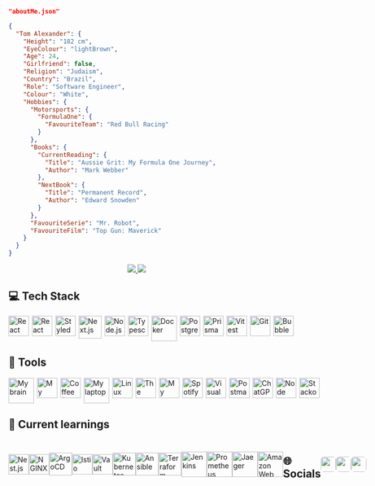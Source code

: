 ```json

"aboutMe.json"

{
  "Tom Alexander": {
    "Height": "182 cm",
    "EyeColour": "lightBrown",
    "Age": 24,
    "Girlfriend": false,
    "Religion": "Judaism",
    "Country": "Brazil",
    "Role": "Software Engineer",
    "Colour": "White",
    "Hobbies": {
      "Motorsports": {
        "FormulaOne": {
          "FavouriteTeam": "Red Bull Racing"
        }
      },
      "Books": {
        "CurrentReading": {
          "Title": "Aussie Grit: My Formula One Journey",
          "Author": "Mark Webber"
        },
        "NextBook": {
          "Title": "Permanent Record",
          "Author": "Edward Snowden"
        }
      },
      "FavouriteSerie": "Mr. Robot",
      "FavouriteFilm": "Top Gun: Maverick"
    }
  }
}
```

<p  align="center" style="width: 100%">
  <a href="https://linkedin.com/in/t0m-alexander" target="_blank">
    <img src="https://streak-stats.demolab.com?user=T0mAlexander&theme=onedark&border_radius=5&locale=pt_BR&date_format=j%20M%5B%20Y%5D&mode=weekly&card_width=450&background=45%2C323232%2C15151525&border=FFFFFF&ring=FFE4AD&fire=EB7F3A&sideLabels=A6FF7A&stroke=EBEBEB&currStreakNum=EB7F3A&sideNums=89EB7E&dates=FFFFFF&currStreakLabel=EBAB3D" />
    <img src="https://github-readme-stats.vercel.app/api?username=T0mAlexander&count_private=true&show_icons=true&theme=dark&locale=pt-BR" />
  </a>
</p>

<h2 align="left">💻 Tech Stack</h2>

<div style="display: flex; margin-top: 10px; column-gap: 6px; width: 100%">
  <img height="40" width="40" src="https://res.cloudinary.com/tommello/image/upload/v1674280418/Github/Profile%20Markdown/react_osmnfo.svg" title="React"/>
  <img height="40" width="40" src="https://res.cloudinary.com/tommello/image/upload/v1674280418/Github/Profile%20Markdown/react_native_uozofa.svg" title="React Native"/>
  <img height="40" width="40" src="https://res.cloudinary.com/tommello/image/upload/v1682826503/Github/Profile%20Markdown/styled_components_nrblje.ico" title="Styled Components"/>
  <img height="45" width="45" src="https://res.cloudinary.com/tommello/image/upload/v1682827782/nextjs_hhr3ym.svg" title="Next.js" />
  <img height="40" width="40" src="https://cdn.jsdelivr.net/gh/devicons/devicon/icons/nodejs/nodejs-original.svg" title="Node.js"/>
  <img height="40" width="40" src="https://cdn.jsdelivr.net/gh/devicons/devicon/icons/typescript/typescript-original.svg" title="Typescript"/>
  <img height="50" width="50" src="https://res.cloudinary.com/tommello/image/upload/v1680288855/Github/Profile%20Markdown/docker_fpe43h.svg" title="Docker" />
  <img height="40" width="40" src="https://cdn.jsdelivr.net/gh/devicons/devicon/icons/postgresql/postgresql-original.svg" title="PostgreSQL" />
  <img height="40" width="40" src="https://res.cloudinary.com/tommello/image/upload/v1682825523/Github/Profile%20Markdown/prisma-orm_lxicqu.svg" title="Prisma ORM" />
  <img height="40" width="40" src="https://res.cloudinary.com/tommello/image/upload/v1681248042/vitest_tlww7v.png" title="Vitest" />
  <img height="40" width="40" src="https://cdn.jsdelivr.net/gh/devicons/devicon/icons/git/git-original.svg" title="Git"/>
  <img height="40" width="40" src="https://res.cloudinary.com/tommello/image/upload/v1682827644/bubble_e0ceuh.svg" title="Bubble"/>
</div>
</div>

<h2 align="left">🔧 Tools</h2>
<div style="display: flex; column-gap: 6px">
  <img height="50" width="50" src="https://res.cloudinary.com/tommello/image/upload/v1674358219/Github/Profile%20Markdown/brain_dc0yqn.svg" title="My brain" />
  <img height="40" width="40" src="https://res.cloudinary.com/tommello/image/upload/v1674358139/Github/Profile%20Markdown/hand_j6bogj.svg" title="My hands (of course)" />
  <img height="40" width="40" src="https://res.cloudinary.com/tommello/image/upload/v1674358476/Github/Profile%20Markdown/coffee_gmiwnu.svg" title="Coffee (I'd rather capuccino)" />
  <img height="50" width="50" src="https://res.cloudinary.com/tommello/image/upload/v1674359690/Github/Profile%20Markdown/laptop_qzgcxh.svg" title="My laptop" />
  <img height="40" width="40" src="https://res.cloudinary.com/tommello/image/upload/v1674355211/Github/Profile%20Markdown/linux_fedora_xan2qz.png" title="Linux Fedora 37" />
  <img height="40" width="40" src="https://res.cloudinary.com/tommello/image/upload/v1674359343/Github/Profile%20Markdown/terminal_vt1lhc.svg" title="The terminal" />
  <img height="40" width="40" src="https://res.cloudinary.com/tommello/image/upload/v1674360927/Github/Profile%20Markdown/headphone_vt8wbj.png" title="My headphone Baseus H1 Bowie" />
  <img height="40" width="40" src="https://res.cloudinary.com/tommello/image/upload/v1674359923/Github/Profile%20Markdown/spotify_dmezwk.svg" title="Spotify on" />
  <img height="40" width="40" src="https://cdn.jsdelivr.net/gh/devicons/devicon/icons/vscode/vscode-original.svg" title="Visual Studio Code" />
  <img height="40" width="40" src="https://res.cloudinary.com/postman/image/upload/t_team_logo/v1629869194/team/2893aede23f01bfcbd2319326bc96a6ed0524eba759745ed6d73405a3a8b67a8" title="Postman" />
  <img height="40" width="40" src="https://res.cloudinary.com/tommello/image/upload/v1674447272/Github/Profile%20Markdown/openai_f3w9dh.png" title="ChatGPT" />
  <img height="40" width="40" src="https://res.cloudinary.com/tommello/image/upload/v1674362980/Github/Profile%20Markdown/npm_tjgoev.svg" title="Node Package Manager" />
  <img height="40" width="40" src="https://res.cloudinary.com/tommello/image/upload/v1674362980/Github/Profile%20Markdown/stackoverflow_qtii0f.svg" title="Stackoverflow" />
</div>

<h2 align="left">🎯 Current learnings</h2>

<div style="display: flex; align-items: center;">
  <img height="40" width="40" src="https://cdn.jsdelivr.net/gh/devicons/devicon/icons/nestjs/nestjs-plain.svg" title="Nest.js" />
  <img height="40" width="40" src="https://res.cloudinary.com/tommello/image/upload/v1680288069/Github/Profile%20Markdown/nginx_yur3g1.svg" title="NGINX" />
  <img height="45" width="45" src="https://cdn.jsdelivr.net/gh/devicons/devicon/icons/argocd/argocd-original.svg" title="ArgoCD" />
  <img height="40" width="40" src="https://res.cloudinary.com/tommello/image/upload/v1677303240/Github/Profile%20Markdown/Istio_h8uiv2.svg" title="Istio" />
  <img height="40" width="40" src="https://res.cloudinary.com/tommello/image/upload/v1680283979/Github/Profile%20Markdown/hashicorp-vault_mohwti.svg" title="Vault" />
  <img height="45" width="45" src="https://res.cloudinary.com/tommello/image/upload/v1680289506/Github/Profile%20Markdown/kubernetes_wtpmdw.svg" title="Kubernetes" />
  <img height="45" width="45" src="https://res.cloudinary.com/tommello/image/upload/v1677303670/Github/Profile%20Markdown/ansible_tbfxie.svg" title="Ansible" />
  <img height="45" width="45" src="https://cdn.jsdelivr.net/gh/devicons/devicon/icons/terraform/terraform-original.svg" title="Terraform" />
  <img height="50" width="50" src="https://cdn.jsdelivr.net/gh/devicons/devicon/icons/jenkins/jenkins-original.svg" title="Jenkins" />
  <img height="50" width="50" src="https://res.cloudinary.com/tommello/image/upload/v1680279258/Github/Profile%20Markdown/prometheus_gpt0g4.svg" title="Prometheus" />
  <img height="50" width="50" src="https://res.cloudinary.com/tommello/image/upload/v1680287406/Github/Profile%20Markdown/jaeger_hvldas.svg" title="Jaeger" />
  <img height="50" width="50" src="https://res.cloudinary.com/tommello/image/upload/v1680287596/Github/Profile%20Markdown/amazon-web-services_zf5zyp.svg" title="Amazon Web Services"/>

<h2 align="left">🌐 Socials</h2>
<footer style="display: flex; width: 100%; justify-content: center; align-items: center;">
  <a href="mailto:t0malexander@protonmail.com">
    <img height="30" style="border-radius: 6px" src="https://img.shields.io/badge/ProtonMail-8B89CC?style=for-the-badge&logo=protonmail&logoColor=white" />
  </a>
  <a href="https://linkedin.com/in/t0m-alexander" target="_blank">
    <img height="30" style="border-radius: 6px" src="https://img.shields.io/badge/LinkedIn-0077B5?style=for-the-badge&logo=linkedin&logoColor=white" />
  </a>
  <img height="30" style="border-radius: 6px" src="https://komarev.com/ghpvc/?username=T0mAlexander&style=for-the-badge&color=brightgreen&label=Profile+visitors" />
</footer>
